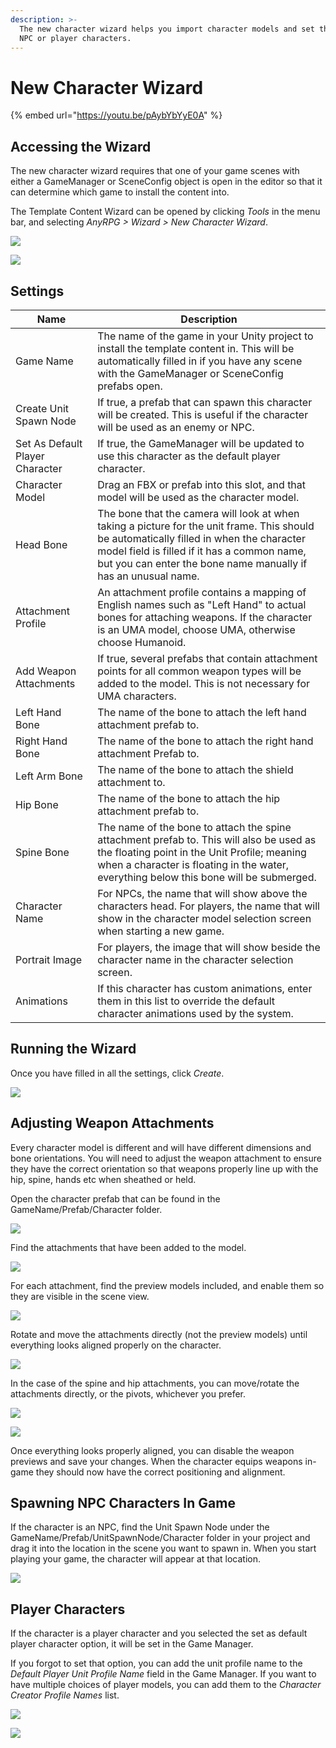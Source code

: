 ```yaml
---
description: >-
  The new character wizard helps you import character models and set them up as
  NPC or player characters.
---
```


# New Character Wizard

{% embed url="https://youtu.be/pAybYbYyE0A" %}

## Accessing the Wizard

The new character wizard requires that one of your game scenes with either a GameManager or SceneConfig object is open in the editor so that it can determine which game to install the content into.

The Template Content Wizard can be opened by clicking _Tools_ in the menu bar, and selecting _AnyRPG > Wizard > New Character Wizard_.

![](<../.gitbook/assets/image (62).png>)

![](<../.gitbook/assets/image (25).png>)

## Settings

| Name                            | Description                                                                                                                                                                                                                                                |
| ------------------------------- | ---------------------------------------------------------------------------------------------------------------------------------------------------------------------------------------------------------------------------------------------------------- |
| Game Name                       | The name of the game in your Unity project to install the template content in.  This will be automatically filled in if you have any scene with the GameManager or SceneConfig prefabs open.                                                               |
| Create Unit Spawn Node          | If true, a prefab that can spawn this character will be created.  This is useful if the character will be used as an enemy or NPC.                                                                                                                         |
| Set As Default Player Character | If true, the GameManager will be updated to use this character as the default player character.                                                                                                                                                            |
| Character Model                 | Drag an FBX or prefab into this slot, and that model will be used as the character model.                                                                                                                                                                  |
| Head Bone                       | The bone that the camera will look at when taking a picture for the unit frame.  This should be automatically filled in when the character model field is filled if it has a common name, but you can enter the bone name manually if has an unusual name. |
| Attachment Profile              | An attachment profile contains a mapping of English names such as "Left Hand" to actual bones for attaching weapons.  If the character is an UMA model, choose UMA, otherwise choose Humanoid.                                                             |
| Add Weapon Attachments          | If true, several prefabs that contain attachment points for all common weapon types will be added to the model.  This is not necessary for UMA characters.                                                                                                 |
| Left Hand Bone                  | The name of the bone to attach the left hand attachment prefab to.                                                                                                                                                                                         |
| Right Hand Bone                 | The name of the bone to attach the right hand attachment Prefab to.                                                                                                                                                                                        |
| Left Arm Bone                   | The name of the bone to attach the shield attachment to.                                                                                                                                                                                                   |
| Hip Bone                        | The name of the bone to attach the hip attachment prefab to.                                                                                                                                                                                               |
| Spine Bone                      | The name of the bone to attach the spine attachment prefab to.  This will also be used as the floating point in the Unit Profile; meaning when a character is floating in the water, everything below this bone will be submerged.                         |
| Character Name                  | For NPCs, the name that will show above the characters head.  For players, the name that will show in the character model selection screen when starting a new game.                                                                                       |
| Portrait Image                  | For players, the image that will show beside the character name in the character selection screen.                                                                                                                                                         |
| Animations                      | If this character has custom animations, enter them in this list to override the default character animations used by the system.                                                                                                                          |

## Running the Wizard

Once you have filled in all the settings, click _Create_.

![](<../.gitbook/assets/image (49).png>)

## Adjusting Weapon Attachments

Every character model is different and will have different dimensions and bone orientations.  You will need to adjust the weapon attachment to ensure they have the correct orientation so that weapons properly line up with the hip, spine, hands etc when sheathed or held.

Open the character prefab that can be found in the GameName/Prefab/Character folder.

![](<../.gitbook/assets/image (67).png>)

Find the attachments that have been added to the model.

![](<../.gitbook/assets/image (92).png>)

For each attachment, find the preview models included, and enable them so they are visible in the scene view.

![](<../.gitbook/assets/image (94).png>)

Rotate and move the attachments directly (not the preview models) until everything looks aligned properly on the character.

![](<../.gitbook/assets/image (85).png>)

In the case of the spine and hip attachments, you can move/rotate the attachments directly, or the pivots, whichever you prefer.

![](<../.gitbook/assets/image (72).png>)

![](<../.gitbook/assets/image (3) (1) (1) (1).png>)

Once everything looks properly aligned, you can disable the weapon previews and save your changes.  When the character equips weapons in-game they should now have the correct positioning and alignment.&#x20;

## Spawning NPC Characters In Game

If the character is an NPC, find the Unit Spawn Node under the GameName/Prefab/UnitSpawnNode/Character folder in your project and drag it into the location in the scene you want to spawn in.  When you start playing your game, the character will appear at that location.

![](<../.gitbook/assets/image (23).png>)

## Player Characters

If the character is a player character and you selected the set as default player character option, it will be set in the Game Manager.

If you forgot to set that option, you can add the unit profile name to the _Default Player Unit Profile Name_ field in the Game Manager.  If you want to have multiple choices of player models, you can add them to the _Character Creator Profile Names_ list.

![](<../.gitbook/assets/image (58).png>)

![](<../.gitbook/assets/image (73).png>)
